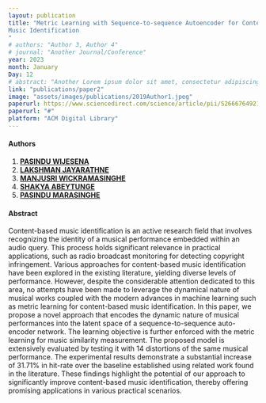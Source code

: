 ```yaml
---
layout: publication
title: "Metric Learning with Sequence-to-sequence Autoencoder for Content-based
Music Identification
"
# authors: "Author 3, Author 4"
# journal: "Another Journal/Conference"
year: 2023
month: January
Day: 12
# abstract: "Another Lorem ipsum dolor sit amet, consectetur adipiscing elit. ..."
link: "publications/paper2"
image: "assets/images/publications/2019Author1.jpeg"
paperurl: https://www.sciencedirect.com/science/article/pii/S2666764921000485
paperurl: "#"
platform: "ACM Digital Library"
---
```



#### Authors

1. [__PASINDU WIJESENA__]()
2. [__LAKSHMAN JAYARATHNE__]()
3. [__MANJUSRI WICKRAMASINGHE__](/team/dr-manju/)
4. [__SHAKYA ABEYTUNGE__](/team/Shakya-Abeytunge/)
5. [__PASINDU MARASINGHE__](/team/pasindu-marasinghe/)

#### Abstract

Content-based music identification is an active research field that involves recognizing the identity of
a musical performance embedded within an audio query. This process holds significant relevance in practical
applications, such as radio broadcast monitoring for detecting copyright infringement. Various approaches for
content-based music identification have been explored in the existing literature, yielding diverse levels of performance. However, despite the considerable attention dedicated to this area, no attempts have been made to
leverage the dynamical nature of musical works coupled with the modern advances in machine learning such as
metric learning for content-based music identification. In this paper, we propose a novel approach that encodes
the dynamic nature of musical performances into the latent space of a sequence-to-sequence auto-encoder network. The learning objective is further enforced with the metric learning for music similarity measurement.
The proposed model is extensively evaluated by testing it with 14 distortions of the same musical performance.
The experimental results demonstrate a substantial increase of 31.71% in hit-rate over the baseline established
using related work found in the literature. These findings highlight the potential of our approach to significantly improve content-based music identification, thereby offering promising applications in various practical
scenarios.